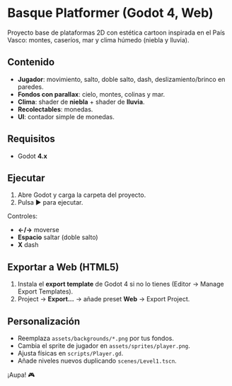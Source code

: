 
# Basque Platformer (Godot 4, Web)

Proyecto base de plataformas 2D con estética cartoon inspirada en el País Vasco: montes, caseríos, mar y clima húmedo (niebla y lluvia).

## Contenido
- **Jugador**: movimiento, salto, doble salto, dash, deslizamiento/brinco en paredes.
- **Fondos con parallax**: cielo, montes, colinas y mar.
- **Clima**: shader de **niebla** + shader de **lluvia**.
- **Recolectables**: monedas.
- **UI**: contador simple de monedas.

## Requisitos
- Godot **4.x**

## Ejecutar
1. Abre Godot y carga la carpeta del proyecto.
2. Pulsa ▶️ para ejecutar.

Controles: 
- **←/→** moverse
- **Espacio** saltar (doble salto)
- **X** dash

## Exportar a Web (HTML5)
1. Instala el **export template** de Godot 4 si no lo tienes (Editor → Manage Export Templates).
2. Project → **Export...** → añade preset **Web** → Export Project.

## Personalización
- Reemplaza `assets/backgrounds/*.png` por tus fondos.
- Cambia el sprite de jugador en `assets/sprites/player.png`.
- Ajusta físicas en `scripts/Player.gd`.
- Añade niveles nuevos duplicando `scenes/Level1.tscn`.

¡Aupa! 🎮
